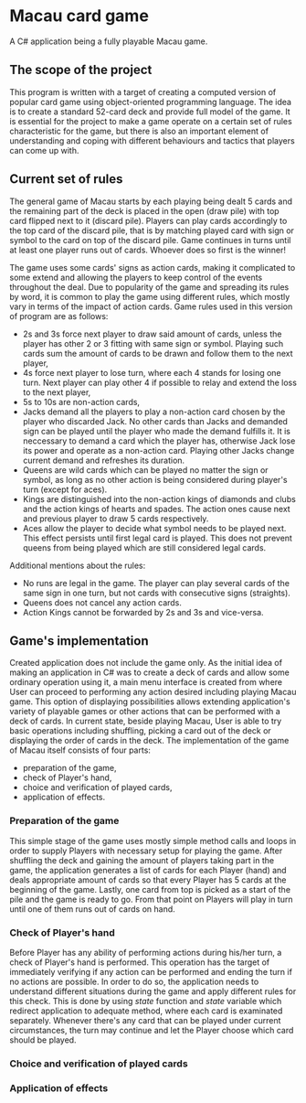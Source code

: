 # Macau card game

A C# application being a fully playable Macau game.

## The scope of the project

This program is written with a target of creating a computed version of popular card game using object-oriented programming language. The idea is to create a standard 52-card deck and provide full model of the game. It is essential for the project to make a game operate on a certain set of rules characteristic for the game, but there is also an important element of understanding and coping with different behaviours and tactics that players can come up with.

## Current set of rules

The general game of Macau starts by each playing being dealt 5 cards and the remaining part of the deck is placed in the open (draw pile) with top card flipped next to it (discard pile). Players can play cards accordingly to the top card of the discard pile, that is by matching played card with sign or symbol to the card on top of the discard pile. Game continues in turns until at least one player runs out of cards. Whoever does so first is the winner!

The game uses some cards' signs as action cards, making it complicated to some extend and allowing the players to keep control of the events throughout the deal. Due to popularity of the game and spreading its rules by word, it is common to play the game using different rules, which mostly vary in terms of the impact of action cards. Game rules used in this version of program are as follows:
* 2s and 3s force next player to draw said amount of cards, unless the player has other 2 or 3 fitting with same sign or symbol. Playing such cards sum the amount of cards to be drawn and follow them to the next player,
* 4s force next player to lose turn, where each 4 stands for losing one turn. Next player can play other 4 if possible to relay and extend the loss to the next player,
* 5s to 10s are non-action cards,
* Jacks demand all the players to play a non-action card chosen by the player who discarded Jack. No other cards than Jacks and demanded sign can be played until the player who made the demand fulfills it. It is neccessary to demand a card which the player has, otherwise Jack lose its power and operate as a non-action card. Playing other Jacks change current demand and refreshes its duration.
* Queens are wild cards which can be played no matter the sign or symbol, as long as no other action is being considered during player's turn (except for aces).
* Kings are distinguished into the non-action kings of diamonds and clubs and the action kings of hearts and spades. The action ones cause next and previous player to draw 5 cards respectively.
* Aces allow the player to decide what symbol needs to be played next. This effect persists until first legal card is played. This does not prevent queens from being played which are still considered legal cards.

Additional mentions about the rules:
* No runs are legal in the game. The player can play several cards of the same sign in one turn, but not cards with consecutive signs (straights).
* Queens does not cancel any action cards.
* Action Kings cannot be forwarded by 2s and 3s and vice-versa.

## Game's implementation

Created application does not include the game only. As the initial idea of making an application in C# was to create a deck of cards and allow some ordinary operation using it, a main menu interface is created from where User can proceed to performing any action desired including playing Macau game. This option of displaying possibilities allows extending application's variety of playable games or other actions that can be performed with a deck of cards. In current state, beside playing Macau, User is able to try basic operations including shuffling, picking a card out of the deck or displaying the order of cards in the deck. The implementation of the game of Macau itself consists of four parts:
* preparation of the game,
* check of Player's hand,
* choice and verification of played cards,
* application of effects.

### Preparation of the game

This simple stage of the game uses mostly simple method calls and loops in order to supply Players with necessary setup for playing the game. After shuffling the deck and gaining the amount of players taking part in the game, the application generates a list of cards for each Player (hand) and deals appropriate amount of cards so that every Player has 5 cards at the beginning of the game. Lastly, one card from top is picked as a start of the pile and the game is ready to go. From that point on Players will play in turn until one of them runs out of cards on hand.

### Check of Player's hand

Before Player has any ability of performing actions during his/her turn, a check of Player's hand is performed. This operation has the target of immediately verifying if any action can be performed and ending the turn if no actions are possible. In order to do so, the application needs to understand different situations during the game and apply different rules for this check. This is done by using *state* function and *state* variable which redirect application to adequate method, where each card is examinated separately. Whenever there's any card that can be played under current circumstances, the turn may continue and let the Player choose which card should be played.

### Choice and verification of played cards

### Application of effects
